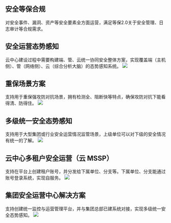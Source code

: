 ## 安全等保合规
对安全事件、漏洞、资产等安全要素全方面运营，满足等保2.0关于安全管理、日志审计等合规需求。

## 安全运营态势感知
云中心建设过程中需要构建端、管、云统一协同安全整体方案，实现覆盖端（主机侧）、管（网络侧）、云（综合分析大脑）的态势感知系统。
![](https://qcloudimg.tencent-cloud.cn/raw/1f3524d2b20a605516f59b28c9c5b352.png)
## 重保场景方案
支持用于重保强攻防对抗场景，拥有检测全、阻断快等特点，确保攻防对抗下能看得清、防得住。
![](https://qcloudimg.tencent-cloud.cn/raw/622ab16a9c25931b666a989622740071.png)

## 多级统一安全态势感知
支持用于大型集团或行业安全运营情况监管场景，上级单位可以对下级的安全情况有统一的了解。
![](https://qcloudimg.tencent-cloud.cn/raw/f564dc82a4e3dd3e6eeda024ca9a130d.png)

## 云中心多租户安全运营（云 MSSP）
支持在平台上创建租户账号，并分发给下属单位、分支等。下属单位、分支能通过账号登录系统，实现自服务。
![](https://qcloudimg.tencent-cloud.cn/raw/799b435c358ae01ac3c3e1c947022cf5.png)

## 集团安全运营中心解决方案
支持创建统一监控与运营管理平台，并与集团总部已建系统对接，实现多级统一安全态势感知。
![](https://qcloudimg.tencent-cloud.cn/raw/da4f1ba8d97a7cc3930272dee4e130c2.png)

